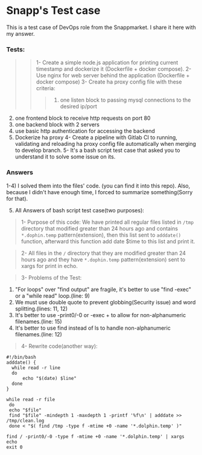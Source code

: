 # Snapp's Test case
This is a test case of DevOps role from the Snappmarket.
I share it here with my answer.

### Tests:
>>1- Create a simple node.js application for printing current timestamp and dockerize it
(Dockerfile + docker compose).
2- Use nginx for web server behind the application (Dockerfile + docker compose)
3- Create ha proxy config file with these criteria:
>>>1. one listen block to passing mysql connections to the desired ip/port
2. one frontend block to receive http requests on port 80
3. one backend block with 2 servers
4. use basic http authentication for accessing the backend
5. Dockerize ha proxy
4- Create a pipeline with Gitlab CI to running, validating and reloading ha proxy config file
automatically when merging to develop branch.
5- It's a bash script test case that asked you to understand it to solve some issue on its.


### Answers
1-4) I solved them into the files' code. (you can find it into this repo). Also, because I didn't have enough time, I forced to summarize something(Sorry for that).

5) All Answers of bash script test case(two purposes):

> 1- Purpose of this code: We have printed all regular files listed in `/tmp` directory that modified greater than 24 hours ago and contains `*.dophin.temp` pattern(extension), then this list sent to `adddate()` function, afterward this function add date $time to this list and print it.

> 2- All files in the `/` directory that they are modified greater than 24 hours ago and they have `*.dophin.temp` pattern(extension) sent to xargs for print in echo.

> 3- Problems of the Test:
  1. "For loops" over "find output" are fragile, it's better to use "find -exec" or a "while read" loop.(line: 9)
  2. We must use double quote to prevent globbing(Security issue) and word splitting.(lines: 11, 12)
  3. It's better to use -print0/-0 or -exec + to allow for non-alphanumeric filenames.(line: 15)
  4. It's better to use find instead of ls to handle non-alphanumeric filenames.(line: 12)

> 4- Rewrite code(another way):
```
#!/bin/bash
adddate() {
  while read -r line
  do
      echo "$(date) $line"
  done
}

while read -r file
 do
 echo "$file"
 find "$file" -mindepth 1 -maxdepth 1 -printf '%f\n' | adddate >> /tmp/clean.log
 done < "$( find /tmp -type f -mtime +0 -name '*.dolphin.temp' )"

find / -print0/-0 -type f -mtime +0 -name '*.dolphin.temp' | xargs echo
exit 0
```